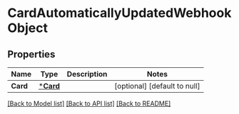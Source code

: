 # CardAutomaticallyUpdatedWebhookObject

## Properties

 Name     | Type                 | Description | Notes                        
----------|----------------------|-------------|------------------------------
 **Card** | [***Card**](Card.md) |             | [optional] [default to null] 

[[Back to Model list]](../README.md#documentation-for-models) [[Back to API list]](../README.md#documentation-for-api-endpoints) [[Back to README]](../README.md)

